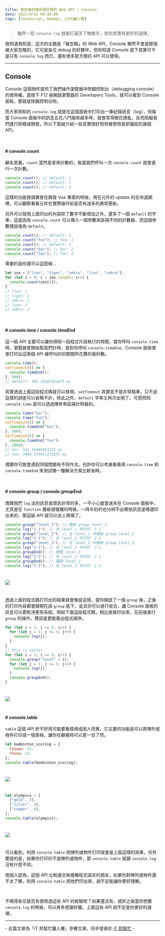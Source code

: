 ```yaml
---
title: 那些被忽略但很好用的 Web API / Console
date: 2021/9/15 09:38:00
tags: [JavaScript, WebApi, 13th鐵人賽]
---
```


> 雖然一招 `console.log` 就能打遍天下無敵手，但你其實有更好的選擇。

我知道我知道，這次的主題是「被忽略」的 Web API，Console 顯然不會是那個被大家忽略的，它可是各位 debug 的好夥伴，但你知道 Console 底下其實可不是只有 `console.log` 而已，還有很多更方便的 API 可以使用。

---

## Console

Console 這個物件提供了我們操作瀏覽器中除錯控制台（debugging console）的使用權，當按下 F12 後開啟瀏覽器的 Developers Tools，就可以看到 Console 面板，那就是除錯控制台啦。

而大家熟知的 `console.log` 就是在這個面板中打印出一筆紀錄訊息（log），但每當 Console 面板中的訊息五花八門越來越多時，就會常常眼花撩亂，反而阻礙我們進行除錯或開發，所以下面就介紹一些其實很好用但被使用度卻偏低的幾個 API。

<br/>

#### # console.count

顧名思義，`count` 當然是拿來計數的，每當我們呼叫一次 `console.count` 就會進行一次計數。

```javascript
console.count(); // default: 1
console.count(); // default: 2
console.count(); // default: 3
```

這樣的功能我偶爾會在開發 Vue 專案的時候，用在元件的 update 的生命週期裡，可以觀察看看元件在實際操作前是否有過多的異常更新。

另外可以發現上面印出的內容除了數字不斷增加之外，還多了一個 `default` 的字串，這是因為 `console.count` 可以傳入一個參數來區隔不同的計數器，而這個參數預設值為 `default`。

```javascript
console.count(); // default: 1
console.count("foo"); // foo: 1
console.count(); // default: 2
console.count("bar"); // bar: 1
console.count("foo"); // foo: 2
```

需要的話你還可以這麼做...

```javascript
let zoo = ["lion", "tiger", "zebra", "lion", "zebra"];
for (let i = 0; i < zoo.length; i++) {
  console.count(zoo[i]);
}
// lion: 1
// tiger: 1
// zebra: 1
// lion: 2
// zebra: 2
```

<br/>

#### # console.time / console.timeEnd

這一組 API 主要可以讓你得知一段程式片段執行的時間，當你呼叫 `console.time` 時，瀏覽器會開始幫我們計時，直到你呼叫 `console.timeEnd`，Console 面板便會打印出這兩個 API 被呼叫的的期間所花費的毫秒數。

```javascript
console.time();
setTimeout(() => {
  console.timeEnd();
}, 500);
// default: 505.10107421875 ms
```

其實透過上面這段程式碼就可以發現，`setTimeout` 其實並不是非常精準，只不過這樣的誤差可以省略不計，除此之外，`default` 字串又再次出現了，可想而知 `console.time` 是可以透過傳參來區隔計時器的。

```javascript
console.time("bar");
console.time("foo");
setTimeout(() => {
  console.timeEnd("bar");
}, 500);
setTimeout(() => {
  console.timeEnd("foo");
}, 1000);
// bar: 501.56689453125 ms
// foo: 1004.574951171875 ms
```

偶爾你可能會遇到同個問題有不同作法，也許你可以考慮看看用 `console.time` 和 `console.timeEnd` 來測試哪一種解決方案比較省時。

<br/>

#### # console.group / console.groupEnd

偶爾我們 `log` 出的訊息或資訊非常的多，一不小心就會迷失在 Console 面板中，尤其是在 `function` 層級很複雜的時候，一時半刻的也分辨不出哪些訊息是哪邊印出來的，那這組 API 就可以派上用場了。

```javascript
console.group("level_1"); // 開啟 group level_1
console.log("1-1"); // 在 level_1 中打印  1-1
console.group("level_2"); // 在 level_1 中開啟 group level_2
console.log("2-1"); // 在 level_2 中打印  2-1
console.group("level_3"); // 在 level_2 中開啟 group level_3
console.log("3-1"); // 在 level_3 中打印  3-1
console.groupEnd(); // 關閉 level_3
console.log("2-2"); // 在 level_2 中打印  2-2
console.groupEnd(); // 關閉 level_2
console.log("1-2"); // 在 level_1 中打印  1-2
```

<img src="/img/content/webApi-2/console-group.png" style="margin: 24px auto;" />

透過上面的程式碼打印出的結果就會像是這樣，當你開啟了一個 `group` 後，之後的打印內容都會歸類在該 `group` 底下，並且你可以進行收合，讓 Console 面板的訊息可以更乾淨更有系統。例如下面這段程式碼，相比直接印出來，在前後進行 `group` 的操作，應該是更能看出程式順序。

```javascript
for (let i = 1; i <= 5; i++) {
  for (let j = 1; j <= 3; j++) {
    console.log(j);
  }
}
// this is better
for (let i = 1; i <= 3; i++) {
  console.group("level" + i);
  for (let j = 1; j <= 3; j++) {
    console.log(j);
  }
  console.groupEnd();
}
```

<img src="/img/content/webApi-2/console-group2.png" style="margin: 24px auto;" />

<br/>

#### # console.table

`table` 這個 API 好不好用可能要看情境或因人而異，它主要的功能是可以將陣列或物件打印成一個表格，讓你在觀看時可以更一目了然。

```javascript
let badminton_scoring = {
  taiwan: 21,
  china: 12,
};
console.table(badminton_scoring);
```

<img src="/img/content/webApi-2/console-table.png" style="margin: 24px auto;" />

```javascript
let olympics = [
  ["gold", 2],
  ["silver", 4],
  ["copper", 6],
];
console.table(olympics);
```

<img src="/img/content/webApi-2/console-table2.png" style="margin: 24px auto;" />

可以看到，利用 `console.table` 把陣列或物件打印就會是上面這樣的效果，另外要提的是，如果你打印的不是陣列或物件，那 `console.table` 就跟 `console.log` 沒有什麼不同。

我個人認為，這個 API 比較適合剛接觸程式語言的朋友，如果你對陣列或物件還不太了解，利用 `console.table` 把他們印出來，說不定能讓你更好理解。

<br/>

不曉得各位是否有使用過這些 API 的經驗呢？如果還沒有，或許之後當你想要 `console.log` 的時候，可以再多想幾秒鐘，上面這些 API 說不定是你更好的選擇。

---

\- 此篇文章為「iT 邦幫忙鐵人賽」參賽文章，同步發表於 [iT 邦幫忙](https://ithelp.ithome.com.tw/articles/10265898) -

